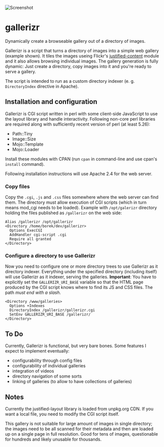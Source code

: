 ![Screenshot](https://i.imgur.com/toLsk59.jpg)

# gallerizr
Dynamically create a browseable gallery out of a directory of images.

Gallerizr is a script that turns a directory of images into a simple web gallery (example shown).
It tiles the images useing Flickr's [justified-content](http://flickr.github.io/justified-layout/)
module and it also allows browsing individual images. The gallery generation is fully dynamic:
Just create a directory, copy images into it and you're ready to serve a gallery.

The script is intended to run as a custom directory indexer (e. g. `DirectoryIndex`
directive in Apache).

## Installation and configuration
Gallerizr is CGI script written in perl with some client-side JavaScript to use the layout
library and handle interactivity. Following non-core perl libraries are required along with
sufficiently recent version of perl (at least 5.26):

* Path::Tiny
* Image::Size
* Mojo::Template
* Mojo::Loader

Install these modules with CPAN (run `cpan` in command-line and use cpan's `install` command).

Following installation instructions will use Apache 2.4 for the web server.

### Copy files
Copy the `.cgi`, `.js` and `.css` files somewhere where the web server can find them.
The directory must allow execution of CGI scripts (which in turn means mod_cgi needs
to be loaded). Example with `/opt/galerizr` directory holding the files published as
`/gallerizr` on the web side:

    Alias /gallerizr /opt/gallerizr
    <Directory /home/borek/dev/gallerizr>
      Options ExecCGI
      AddHandler cgi-script .cgi
      Require all granted
    </Directory>

### Configure a directory to use Gallerizr
Now you need to configure one or more directory trees to use Gallerizr as it
directory indexer. Everything under the specified directory (including itself)
will use Gallerizr as it indexer, serving the galleries. **Important**: You
have to explicitly set the `GALLERIZR_URI_BASE` variable so that the HTML
page produced by the CGI script knows where to find its JS and CSS files.
The path *must end with a slash*.

    <Directory /www/galleries>
      Options +Indexes
      DirectoryIndex /gallerizr/gallerizr.cgi
      SetEnv GALLERIZR_URI_BASE /gallerizr/
    </Directory>

## To Do
Currently, Gallerizr is functional, but very bare bones. Some features I expect to
implement eventually:

* configurability through config files
* configurability of individual galleries
* integration of videos
* directory navigation of some sorts
* linking of galleries (to allow to have collections of galleries)

## Notes
Currently the justified-layout library is loaded from unpkg.org CDN. If you want a local
file, you need to modify the CGI script itself.

This gallery is not suitable for large amount of images in single directory; the images
need to be all scanned for their metadata and then are loaded up on a single page
in full resolution. Good for tens of images, questionable for hundreds and likely unusable
for thousands.

